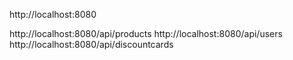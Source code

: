 
http://localhost:8080

http://localhost:8080/api/products
http://localhost:8080/api/users
http://localhost:8080/api/discountcards